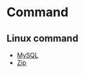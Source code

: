 # Command
## Linux command

* [MySQL](https://github.com/zohac/command/blob/master/mysql.md)
* [Zip](https://github.com/zohac/command/blob/master/zip.md)

